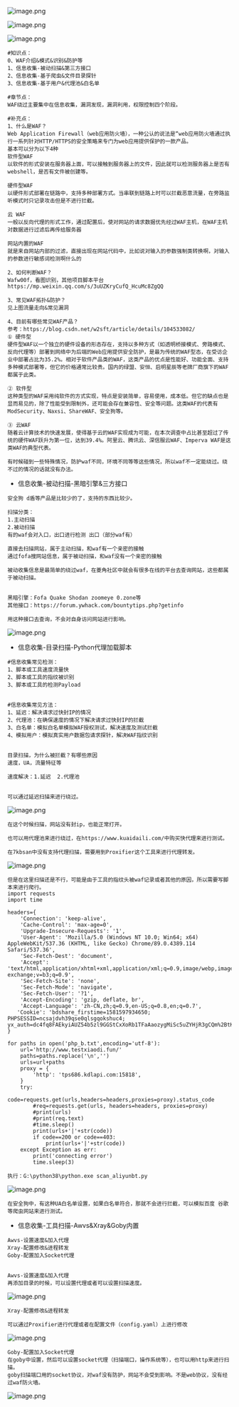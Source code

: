![image.png](https://img2023.cnblogs.com/blog/2504969/202309/2504969-20230914094701891-1867886297.png)

![image.png](https://img2023.cnblogs.com/blog/2504969/202309/2504969-20230914094709958-610329227.png)

![image.png](https://img2023.cnblogs.com/blog/2504969/202309/2504969-20230914094715319-536784015.png)

```plain
#知识点：
0、WAF介绍&模式&识别&防护等
1、信息收集-被动扫描&第三方接口
2、信息收集-基于爬虫&文件目录探针
3、信息收集-基于用户&代理池&白名单

#章节点：
WAF绕过主要集中在信息收集，漏洞发现，漏洞利用，权限控制四个阶段。

#补充点：
1、什么是WAF？
Web Application Firewall（web应用防火墙），一种公认的说法是“web应用防火墙通过执行一系列针对HTTP/HTTPS的安全策略来专门为web应用提供保护的一款产品。
基本可以分为以下4种
软件型WAF
以软件的形式安装在服务器上面，可以接触到服务器上的文件，因此就可以检测服务器上是否有webshell，是否有文件被创建等。

硬件型WAF
以硬件形式部署在链路中，支持多种部署方式。当串联到链路上时可以拦截恶意流量，在旁路监听模式时只记录攻击但是不进行拦截。

云 WAF
一般以反向代理的形式工作，通过配置后，使对网站的请求数据优先经过WAF主机，在WAF主机对数据进行过滤后再传给服务器

网站内置的WAF
就是来自网站内部的过滤，直接出现在网站代码中，比如说对输入的参数强制类转换啊，对输入的参数进行敏感词检测啊什么的

2、如何判断WAF？
Wafw00f，看图识别，其他项目脚本平台
https://mp.weixin.qq.com/s/3uUZKryCufQ_HcuMc8ZgQQ

3、常见WAF拓扑&防护？
见上图流量走向&常见漏洞

4、目前有哪些常见WAF产品？
参考：https://blog.csdn.net/w2sft/article/details/104533082/
① 硬件型
硬件型WAF以一个独立的硬件设备的形态存在，支持以多种方式（如透明桥接模式、旁路模式、反向代理等）部署到网络中为后端的Web应用提供安全防护，是最为传统的WAF型态，在受访企业中部署占比为35.2%。相对于软件产品类的WAF，这类产品的优点是性能好、功能全面、支持多种模式部署等，但它的价格通常比较贵。国内的绿盟、安恒、启明星辰等老牌厂商旗下的WAF都属于此类。

② 软件型
这种类型的WAF采用纯软件的方式实现，特点是安装简单，容易使用，成本低。但它的缺点也是显而易见的，除了性能受到限制外，还可能会存在兼容性、安全等问题。这类WAF的代表有ModSecurity、Naxsi、ShareWAF、安全狗等。

③ 云WAF
随着云计算技术的快速发展，使得基于云的WAF实现成为可能，在本次调查中占比甚至超过了传统的硬件WAF跃升为第一位，达到39.4%。阿里云、腾讯云、深信服云WAF、Imperva WAF是这类WAF的典型代表。

有时候碰到一些特殊情况，防护waf不同，环境不同等等这些情况，所以waf不一定能绕过。绕不过的情况的话就没有办法。
```

- 信息收集-被动扫描-黑暗引擎&三方接口

```plain
安全狗 d盾等产品是比较少的了，支持的东西比较少。

扫描分类：
1.主动扫描
2.被动扫描
有的waf会对入口，出口进行检测 出口（部分waf有）

直接去扫描网站，属于主动扫描，和waf有一个亲密的接触
通过fofa搜网站信息，属于被动扫描，和waf没有一个亲密的接触

被动收集信息是最简单的绕过waf，在菱角社区中就会有很多在线的平台去查询网站，这些都属于被动扫描。


黑暗引擎：Fofa Quake Shodan zoomeye 0.zone等
其他接口：https://forum.ywhack.com/bountytips.php?getinfo

用这种接口去查询，不会对自身访问网站进行影响。
```

![image.png](https://img2023.cnblogs.com/blog/2504969/202309/2504969-20230914094735004-1366951484.png)

- 信息收集-目录扫描-Python代理加载脚本

```plain
#信息收集常见检测：
1、脚本或工具速度流量快
2、脚本或工具的指纹被识别
3、脚本或工具的检测Payload


#信息收集常见方法：
1、延迟：解决请求过快封IP的情况
2、代理池：在确保速度的情况下解决请求过快封IP的拦截
3、白名单：模拟白名单模拟WAF授权测试，解决速度及测试拦截
4、模拟用户：模拟真实用户数据包请求探针，解决WAF指纹识别


目录扫描，为什么被拦截？有哪些原因
速度，UA，流量特征等

速度解决：1.延迟  2.代理池


可以通过延迟扫描来进行绕过。
```

![image.png](https://img2023.cnblogs.com/blog/2504969/202309/2504969-20230914094734514-100067300.png)

```plain
在这个时候扫描，网站没有封ip，也能正常打开。

也可以用代理池来进行绕过，在https://www.kuaidaili.com/中购买快代理来进行测试。

在7kbsan中没有支持代理扫描，需要用到Proxifier这个工具来进行代理转发。
```

![image.png](https://img2023.cnblogs.com/blog/2504969/202309/2504969-20230914094734693-1126149785.png)

```plain
但是在这里扫描还是不行，可能是由于工具的指纹头被waf记录或者其他的原因，所以需要写脚本来进行爬行。
import requests
import time

headers={
    'Connection': 'keep-alive',
    'Cache-Control': 'max-age=0',
    'Upgrade-Insecure-Requests': '1',
    'User-Agent': 'Mozilla/5.0 (Windows NT 10.0; Win64; x64) AppleWebKit/537.36 (KHTML, like Gecko) Chrome/89.0.4389.114 Safari/537.36',
    'Sec-Fetch-Dest': 'document',
    'Accept': 'text/html,application/xhtml+xml,application/xml;q=0.9,image/webp,image/apng,*/*;q=0.8,application/signed-exchange;v=b3;q=0.9',
    'Sec-Fetch-Site': 'none',
    'Sec-Fetch-Mode': 'navigate',
    'Sec-Fetch-User': '?1',
    'Accept-Encoding': 'gzip, deflate, br',
    'Accept-Language': 'zh-CN,zh;q=0.9,en-US;q=0.8,en;q=0.7',
   'Cookie': 'bdshare_firstime=1581597934650; PHPSESSID=ncsajdvh39qse0qlsgqokshuc4; yx_auth=dc4fq8FAEkyiAUZ54b5zl9GGStCxXoRb1TFaAaozygMiSc5uZYHjR3gCQm%2BtKNz3bcjbTi8BRgcd%2F7LvR0lHN1j319CI6x29Z2QDI38',
}

for paths in open('php_b.txt',encoding='utf-8'):
    url='http://www.testxiaodi.fun/'
    paths=paths.replace('\n','')
    urls=url+paths
    proxy = {
        'http': 'tps686.kdlapi.com:15818',
    }
    try:
        code=requests.get(urls,headers=headers,proxies=proxy).status_code
        #req=requests.get(urls, headers=headers, proxies=proxy)
        #print(urls)
        #print(req.text)
        #time.sleep()
        print(urls+'|'+str(code))
        if code==200 or code==403:
            print(urls+'|'+str(code))
    except Exception as err:
        print('connecting error')
        time.sleep(3)
        
执行：G:\python38\python.exe scan_aliyunbt.py
```

![image.png](https://img2023.cnblogs.com/blog/2504969/202309/2504969-20230914094734798-924118648.png)

```plain
在安全狗中，有这种UA白名单设置，如果白名单符合，那就不会进行拦截，可以模拟百度 谷歌等爬虫网站来进行测试。
```

- 信息收集-工具扫描-Awvs&Xray&Goby内置

```plain
Awvs-设置速度&加入代理
Xray-配置修改&进程转发
Goby-配置加入Socket代理


Awvs-设置速度&加入代理
再添加目录的时候，可以设置代理或者可以设置扫描速度。
```

![image.png](https://img2023.cnblogs.com/blog/2504969/202309/2504969-20230914094734712-283961245.png)

```plain
Xray-配置修改&进程转发

可以通过Proxifier进行代理或者在配置文件（config.yaml）上进行修改
```

![image.png](https://img2023.cnblogs.com/blog/2504969/202309/2504969-20230914094735497-1716979972.png)

```plain
Goby-配置加入Socket代理
在goby中设置，然后可以设置socket代理（扫描端口，操作系统等），也可以用http来进行扫描。
goby扫描端口用的socket协议，对waf没有防护，网站不会受到影响。不是web协议，没有经过waf防火墙。
```

![image.png](https://img2023.cnblogs.com/blog/2504969/202309/2504969-20230914094734914-458256932.png)